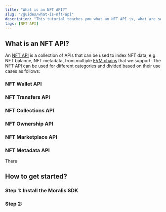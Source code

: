 ```yaml
---
title: "What is an NFT API?"
slug: "/guides/what-is-nft-api"
description: "This tutorial teaches you what an NFT API is, what are some of its most common use cases, and how to use it within your tech stack."
tags: [NFT API]
---
```


## What is an NFT API?

An [NFT API](https://moralis.io/api/nft/) is a collection of APIs that can be used to index NFT data, e.g. NFT balance, NFT metadata, from multiple [EVM chains](http://localhost:3000/web3-data-api/evm#supported-chains) that we support. The NFT API can be used for different categories and divided based on their use cases as follows:

### NFT Wallet API

### NFT Transfers API

### NFT Collections API

### NFT Ownership API

### NFT Marketplace API

### NFT Metadata API

There

## How to get started?

### Step 1: Install the Moralis SDK

### Step 2: 